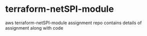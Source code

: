 # terraform-netSPI-module
aws terraform-netSPI-module assignment repo contains details of assignment along with code

